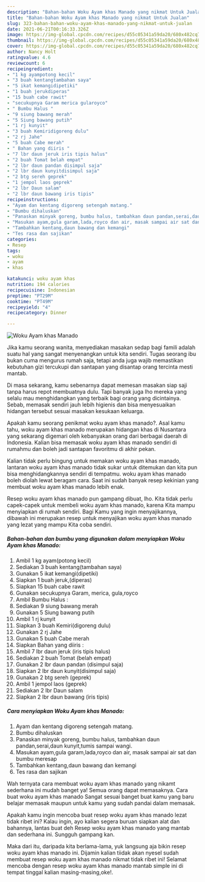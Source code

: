 ```yaml
---
description: "Bahan-bahan Woku Ayam khas Manado yang nikmat Untuk Jualan"
title: "Bahan-bahan Woku Ayam khas Manado yang nikmat Untuk Jualan"
slug: 323-bahan-bahan-woku-ayam-khas-manado-yang-nikmat-untuk-jualan
date: 2021-06-21T00:16:33.326Z
image: https://img-global.cpcdn.com/recipes/d55c05341a59da20/680x482cq70/woku-ayam-khas-manado-foto-resep-utama.jpg
thumbnail: https://img-global.cpcdn.com/recipes/d55c05341a59da20/680x482cq70/woku-ayam-khas-manado-foto-resep-utama.jpg
cover: https://img-global.cpcdn.com/recipes/d55c05341a59da20/680x482cq70/woku-ayam-khas-manado-foto-resep-utama.jpg
author: Nancy Holt
ratingvalue: 4.6
reviewcount: 6
recipeingredient:
- "1 kg ayampotong kecil"
- "3 buah kentangtambahan saya"
- "5 ikat kemangidipetiki"
- "1 buah jerukdiperas"
- "15 buah cabe rawit"
- "secukupnya Garam merica gularoyco"
- " Bumbu Halus "
- "9 siung bawang merah"
- "5 Siung bawang putih"
- "1 rj kunyit"
- "3 buah Kemiridigoreng dulu"
- "2 rj Jahe"
- "5 buah Cabe merah"
- " Bahan yang diiris "
- "7 lbr daun jeruk iris tipis halus"
- "2 buah Tomat belah empat"
- "2 lbr daun pandan disimpul saja"
- "2 lbr daun kunyitdisimpul saja"
- "2 btg sereh geprek"
- "1 jempol laos geprek"
- "2 lbr Daun salam"
- "2 lbr daun bawang iris tipis"
recipeinstructions:
- "Ayam dan kentang digoreng setengah matang."
- "Bumbu dihaluskan"
- "Panaskan minyak goreng, bumbu halus, tambahkan daun pandan,serai,daun kunyit,tumis sampai wangi."
- "Masukan ayam,gula garam,lada,royco dan air, masak sampai air sat dan bumbu meresap"
- "Tambahkan kentang,daun bawang dan kemangi"
- "Tes rasa dan sajikan"
categories:
- Resep
tags:
- woku
- ayam
- khas

katakunci: woku ayam khas 
nutrition: 194 calories
recipecuisine: Indonesian
preptime: "PT29M"
cooktime: "PT49M"
recipeyield: "4"
recipecategory: Dinner

---
```



![Woku Ayam khas Manado](https://img-global.cpcdn.com/recipes/d55c05341a59da20/680x482cq70/woku-ayam-khas-manado-foto-resep-utama.jpg)

Jika kamu seorang wanita, menyediakan masakan sedap bagi famili adalah suatu hal yang sangat menyenangkan untuk kita sendiri. Tugas seorang ibu bukan cuma mengurus rumah saja, tetapi anda juga wajib memastikan kebutuhan gizi tercukupi dan santapan yang disantap orang tercinta mesti mantab.

Di masa  sekarang, kamu sebenarnya dapat memesan masakan siap saji tanpa harus repot membuatnya dulu. Tapi banyak juga lho mereka yang selalu mau menghidangkan yang terbaik bagi orang yang dicintainya. Sebab, memasak sendiri jauh lebih higienis dan bisa menyesuaikan hidangan tersebut sesuai masakan kesukaan keluarga. 



Apakah kamu seorang penikmat woku ayam khas manado?. Asal kamu tahu, woku ayam khas manado merupakan hidangan khas di Nusantara yang sekarang digemari oleh kebanyakan orang dari berbagai daerah di Indonesia. Kalian bisa memasak woku ayam khas manado sendiri di rumahmu dan boleh jadi santapan favoritmu di akhir pekan.

Kalian tidak perlu bingung untuk memakan woku ayam khas manado, lantaran woku ayam khas manado tidak sukar untuk ditemukan dan kita pun bisa menghidangkannya sendiri di tempatmu. woku ayam khas manado boleh diolah lewat beragam cara. Saat ini sudah banyak resep kekinian yang membuat woku ayam khas manado lebih enak.

Resep woku ayam khas manado pun gampang dibuat, lho. Kita tidak perlu capek-capek untuk membeli woku ayam khas manado, karena Kita mampu menyiapkan di rumah sendiri. Bagi Kamu yang ingin menyajikannya, dibawah ini merupakan resep untuk menyajikan woku ayam khas manado yang lezat yang mampu Kita coba sendiri.

<!--inarticleads1-->

##### Bahan-bahan dan bumbu yang digunakan dalam menyiapkan Woku Ayam khas Manado:

1. Ambil 1 kg ayam(potong kecil)
1. Sediakan 3 buah kentang(tambahan saya)
1. Gunakan 5 ikat kemangi(dipetiki)
1. Siapkan 1 buah jeruk,(diperas)
1. Siapkan 15 buah cabe rawit
1. Gunakan secukupnya Garam, merica, gula,royco
1. Ambil  Bumbu Halus :
1. Sediakan 9 siung bawang merah
1. Gunakan 5 Siung bawang putih
1. Ambil 1 rj kunyit
1. Siapkan 3 buah Kemiri(digoreng dulu)
1. Gunakan 2 rj Jahe
1. Gunakan 5 buah Cabe merah
1. Siapkan  Bahan yang diiris :
1. Ambil 7 lbr daun jeruk (iris tipis halus)
1. Sediakan 2 buah Tomat (belah empat)
1. Gunakan 2 lbr daun pandan (disimpul saja)
1. Siapkan 2 lbr daun kunyit(disimpul saja)
1. Gunakan 2 btg sereh (geprek)
1. Ambil 1 jempol laos (geprek)
1. Sediakan 2 lbr Daun salam
1. Siapkan 2 lbr daun bawang (iris tipis)




<!--inarticleads2-->

##### Cara menyiapkan Woku Ayam khas Manado:

1. Ayam dan kentang digoreng setengah matang.
1. Bumbu dihaluskan
1. Panaskan minyak goreng, bumbu halus, tambahkan daun pandan,serai,daun kunyit,tumis sampai wangi.
1. Masukan ayam,gula garam,lada,royco dan air, masak sampai air sat dan bumbu meresap
1. Tambahkan kentang,daun bawang dan kemangi
1. Tes rasa dan sajikan




Wah ternyata cara membuat woku ayam khas manado yang nikamt sederhana ini mudah banget ya! Semua orang dapat memasaknya. Cara buat woku ayam khas manado Sangat sesuai banget buat kamu yang baru belajar memasak maupun untuk kamu yang sudah pandai dalam memasak.

Apakah kamu ingin mencoba buat resep woku ayam khas manado lezat tidak ribet ini? Kalau ingin, ayo kalian segera buruan siapkan alat dan bahannya, lantas buat deh Resep woku ayam khas manado yang mantab dan sederhana ini. Sungguh gampang kan. 

Maka dari itu, daripada kita berlama-lama, yuk langsung aja bikin resep woku ayam khas manado ini. Dijamin kalian tiidak akan nyesel sudah membuat resep woku ayam khas manado nikmat tidak ribet ini! Selamat mencoba dengan resep woku ayam khas manado mantab simple ini di tempat tinggal kalian masing-masing,oke!.


